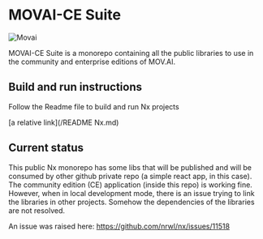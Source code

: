 # MOVAI-CE Suite

![Movai](https://www.mov.ai/wp-content/uploads/2021/06/MOV.AI-logo-3.png)

MOVAI-CE Suite is a monorepo containing all the public libraries to use in the community and enterprise editions of MOV.AI.

## Build and run instructions

Follow the Readme file to build and run Nx projects

[a relative link](/README Nx.md)

## Current status

This public Nx monorepo has some libs that will be published and will be consumed by other github private repo (a simple react app, in this case).
The community edition (CE) application (inside this repo) is working fine.
However, when in local development mode, there is an issue trying to link the libraries in other projects. Somehow the dependencies of the libraries are not resolved.

An issue was raised here: https://github.com/nrwl/nx/issues/11518
